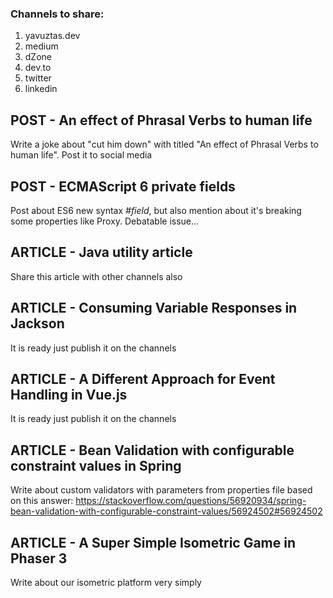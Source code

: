 
### Channels to share:
1. yavuztas.dev
2. medium
3. dZone
4. dev.to
5. twitter
6. linkedin

## POST - An effect of Phrasal Verbs to human life
Write a joke about "cut him down" with titled "An effect of Phrasal Verbs to human life". Post it to social media

## POST - ECMAScript 6 private fields
Post about ES6 new syntax *#field*, but also mention about it's breaking some properties like Proxy. Debatable issue...

## ARTICLE - Java utility article
Share this article with other channels also

## ARTICLE - Consuming Variable Responses in Jackson
It is ready just publish it on the channels

## ARTICLE - A Different Approach for Event Handling in Vue.js
It is ready just publish it on the channels

## ARTICLE - Bean Validation with configurable constraint values in Spring
Write about custom validators with parameters from properties file based on this answer:
https://stackoverflow.com/questions/56920934/spring-bean-validation-with-configurable-constraint-values/56924502#56924502

## ARTICLE - A Super Simple Isometric Game in Phaser 3
Write about our isometric platform very simply

